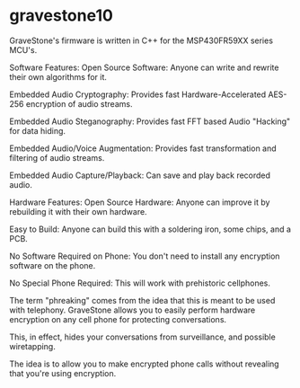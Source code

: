 # gravestone10

GraveStone's firmware is written in C++ for the MSP430FR59XX series MCU's.

Software Features:
Open Source Software: Anyone can write and rewrite their own algorithms for it.

Embedded Audio Cryptography: Provides fast Hardware-Accelerated AES-256 encryption of audio streams.

Embedded Audio Steganography: Provides fast FFT based Audio "Hacking" for data hiding.

Embedded Audio/Voice Augmentation: Provides fast transformation and filtering of audio streams.

Embedded Audio Capture/Playback: Can save and play back recorded audio.



Hardware Features:
Open Source Hardware: Anyone can improve it by rebuilding it with their own hardware.

Easy to Build: Anyone can build this with a soldering iron, some chips, and a PCB.

No Software Required on Phone: You don't need to install any encryption software on the phone.

No Special Phone Required: This will work with prehistoric cellphones.



The term "phreaking" comes from the idea that this is meant to be used with telephony.
GraveStone allows you to easily perform hardware encryption on any cell phone for protecting conversations.

This, in effect, hides your conversations from surveillance, and possible wiretapping.

The idea is to allow you to make encrypted phone calls without revealing that you're using encryption.
